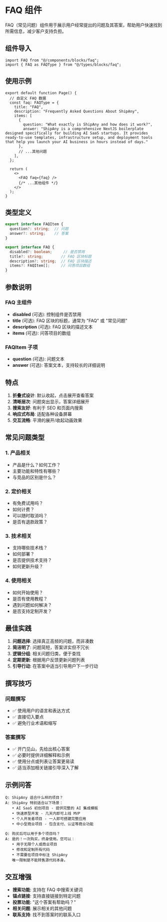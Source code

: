 # FAQ 组件

FAQ（常见问题）组件用于展示用户经常提出的问题及其答案，帮助用户快速找到所需信息，减少客户支持负担。

## 组件导入

```tsx
import FAQ from "@/components/blocks/faq";
import { FAQ as FAQType } from "@/types/blocks/faq";
```

## 使用示例

```tsx
export default function Page() {
  // 自定义 FAQ 数据
  const faq: FAQType = {
    title: "FAQ",
    description: "Frequently Asked Questions About ShipAny",
    items: [
      {
        question: "What exactly is ShipAny and how does it work?",
        answer: "ShipAny is a comprehensive NextJS boilerplate designed specifically for building AI SaaS startups. It provides ready-to-use templates, infrastructure setup, and deployment tools that help you launch your AI business in hours instead of days."
      },
      // ...其他问题
    ],
  };

  return (
    <>
      <FAQ faq={faq} />
      {/* ...其他组件 */}
    </>
  );
}
```

## 类型定义

```typescript
export interface FAQItem {
  question?: string;  // 问题
  answer?: string;    // 答案
}

export interface FAQ {
  disabled?: boolean;     // 是否禁用
  title?: string;        // FAQ 区块标题
  description?: string;  // FAQ 区块描述
  items?: FAQItem[];     // 问答项目数组
}
```

## 参数说明

### FAQ 主组件
- **disabled** (可选): 控制组件是否禁用
- **title** (可选): FAQ 区块的标题，通常为 "FAQ" 或 "常见问题"
- **description** (可选): FAQ 区块的描述文本
- **items** (可选): 问答项目的数组

### FAQItem 子项
- **question** (可选): 问题文本
- **answer** (可选): 答案文本，支持较长的详细说明

## 特点

1. **折叠式设计**: 默认收起，点击展开查看答案
2. **清晰层次**: 问题突出显示，答案详细展开
3. **搜索友好**: 有利于 SEO 和页面内搜索
4. **响应式布局**: 适配各种设备屏幕
5. **交互流畅**: 平滑的展开/收起动画效果

## 常见问题类型

### 1. 产品相关
- 产品是什么？如何工作？
- 主要功能和特性有哪些？
- 与竞品的区别是什么？

### 2. 定价相关
- 有免费试用吗？
- 如何计费？
- 可以随时取消吗？
- 是否有退款政策？

### 3. 技术相关
- 支持哪些技术栈？
- 如何部署？
- 是否提供技术支持？
- 如何更新升级？

### 4. 使用相关
- 如何开始使用？
- 是否有使用教程？
- 遇到问题如何解决？
- 是否支持定制开发？

## 最佳实践

1. **问题选择**: 选择真正高频的问题，而非凑数
2. **简洁明了**: 问题简短，答案详实但不冗长
3. **逻辑分组**: 相关问题归类，便于查找
4. **定期更新**: 根据用户反馈更新问题列表
5. **引导行动**: 在答案中适当引导用户下一步行动

## 撰写技巧

### 问题撰写
- ✅ 使用用户的语言和表达方式
- ✅ 直接切入要点
- ✅ 避免行业术语和缩写

### 答案撰写
- ✅ 开门见山，先给出核心答案
- ✅ 必要时提供详细解释和示例
- ✅ 使用分点或列表让答案更易读
- ✅ 适当添加相关链接引导深入了解

## 示例问答

```
Q: ShipAny 适合什么样的项目？
A: ShipAny 特别适合以下场景：
   • AI SaaS 初创项目 - 提供完整的 AI 集成模板
   • 快速原型开发 - 几天内即可上线 MVP
   • 个人开发者项目 - 一人即可搭建完整应用
   • 中小型商业项目 - 包含支付、认证等商业功能

Q: 购买后可以用于多个项目吗？
A: 是的！一次购买，终身使用。您可以：
   • 用于无限个人或商业项目
   • 修改和定制所有代码
   • 不需要在项目中标注 ShipAny
   唯一限制是不能转售源代码本身。
```

## 交互增强

- **搜索功能**: 支持在 FAQ 中搜索关键词
- **锚点链接**: 支持直接链接到特定问题
- **投票功能**: "这个答案有帮助吗？"
- **相关问题**: 展示相关的其他问题
- **联系支持**: 找不到答案时的联系入口